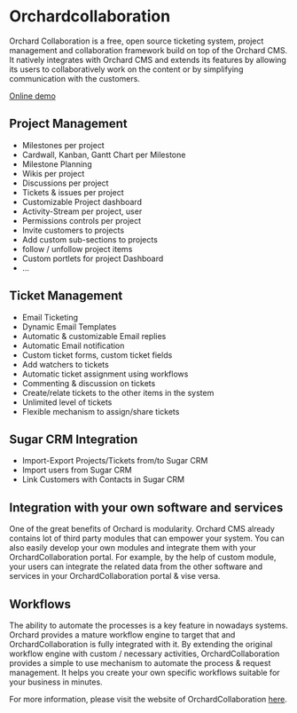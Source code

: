 # Orchardcollaboration
Orchard Collaboration is a free, open source ticketing system, project management and collaboration framework build on top of the Orchard CMS. It natively integrates with Orchard CMS and extends its features by allowing its users to collaboratively work on the content or by simplifying communication with the customers.

[Online demo](http://orchardcollaboration.com/online-demo)

## Project Management
- Milestones per project 
- Cardwall, Kanban, Gantt Chart per Milestone 
- Milestone Planning 
- Wikis per project 
- Discussions per project 
- Tickets & issues per project 
- Customizable Project dashboard 
- Activity-Stream per project, user 
- Permissions controls per project 
- Invite customers to projects 
- Add custom sub-sections to projects 
- follow / unfollow project items 
- Custom portlets for project Dashboard
- ...

## Ticket Management

- Email Ticketing 
- Dynamic Email Templates 
- Automatic & customizable Email replies 
- Automatic Email notification 
- Custom ticket forms, custom ticket fields 
- Add watchers to tickets 
- Automatic ticket assignment using workflows 
- Commenting & discussion on tickets 
- Create/relate tickets to the other items in the system 
- Unlimited level of tickets 
- Flexible mechanism to assign/share tickets

## Sugar CRM Integration

- Import-Export Projects/Tickets from/to Sugar CRM 
- Import users from Sugar CRM 
- Link Customers with Contacts in Sugar CRM 

## Integration with your own software and services

One of the great benefits of Orchard is modularity. Orchard CMS already contains lot of third party modules that can empower your system. You can also easily develop your own modules and integrate them with your OrchardCollaboration portal. For example, by the help of custom module, your users can integrate the related data from the other software and services in your OrchardCollaboration portal & vise versa.

## Workflows

The ability to automate the processes is a key feature in nowadays systems. Orchard provides a mature workflow engine to target that and OrchardCollaboration is fully integrated with it. By extending the original workflow engine with custom / necessary activities, OrchardCollaboration provides a simple to use mechanism to automate the process & request management. It helps you create your own specific workflows suitable for your business in minutes.

For more information, please visit the website of OrchardCollaboration  [here](http://orchardcollaboration.com/).

